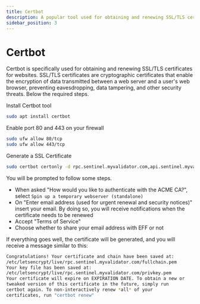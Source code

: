 ```yaml
---
title: Certbot
description: A popular tool used for obtaining and renewing SSL/TLS certificates
sidebar_position: 3
---
```


# Certbot

Certbot is specifically used for obtaining and renewing SSL/TLS certificates for websites. SSL/TLS certificates are cryptographic certificates that enable the encryption of data transmitted between a web server and a user's web browser, preventing eavesdropping, data tampering, and other security threats. Below the required steps.

Install Certbot tool

```bash
sudo apt install certbot
```

Enable port 80 and 443 on your firewall

```bash
sudo ufw allow 80/tcp
sudo ufw allow 443/tcp
```

Generate a SSL Certificate

```bash
sudo certbot certonly -d rpc.sentinel.myvalidator.com,api.sentinel.myvalidator.com
```

You will be prompted to follow some steps.
- When asked "How would you like to authenticate with the ACME CA?", select `Spin up a temporary webserver (standalone)`
- On "Enter email address (used for urgent renewal and security notices)" insert your email. By doing so, you will receive notifications when the certificate needs to be renewed
- Accept "Terms of Service"
- Choose whether to share your email address with EFF or not

If everything goes well, the certificate will be generated, and you will receive a message similar to this:

```bash
Congratulations! Your certificate and chain have been saved at:
/etc/letsencrypt/live/rpc.sentinel.myvalidator.com/fullchain.pem
Your key file has been saved at:
/etc/letsencrypt/live/rpc.sentinel.myvalidator.com/privkey.pem
Your certificate will expire on EXPIRATION DATE. To obtain a new or
tweaked version of this certificate in the future, simply run
certbot again. To non-interactively renew *all* of your
certificates, run "certbot renew"
```